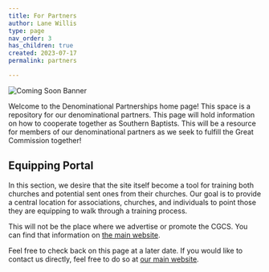 ```yaml
---
title: For Partners
author: Lane Willis
type: page
nav_order: 3
has_children: true
created: 2023-07-17
permalink: partners

---
```


![Coming Soon Banner](https://i.imgur.com/pxK8WAn.png)

Welcome to the Denominational Partnerships home page! This space is a repository for our denominational partners. This page will hold information on how to cooperate together as Southern Baptists. This will be a resource for members of our denominational partners as we seek to fulfill the Great Commission together!

## Equipping Portal
In this section, we desire that the site itself become a tool for training both churches and potential sent ones from their churches. Our goal is to provide a central location for associations, churches, and individuals to point those they are equipping to walk through a training process.

This will not be the place where we advertise or promote the CGCS. You can find that information on [the main website](https://thecgcs.org/trips).

Feel free to check back on this page at a later date. If you would like to contact us directly, feel free to do so at [our main website](https://thecgcs.org/contact/).

